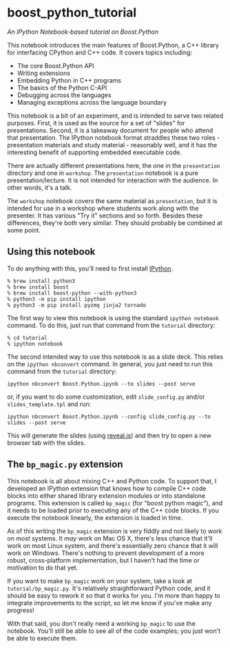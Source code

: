 boost_python_tutorial
=====================

*An IPython Notebook-based tutorial on Boost.Python*

This notebook introduces the main features of Boost.Python, a C++ library for interfacing CPython and C++ code. It covers topics including:

 * The core Boost.Python API
 * Writing extensions
 * Embedding Python in C++ programs
 * The basics of the Python C-API
 * Debugging across the languages
 * Managing exceptions across the language boundary

This notebook is a bit of an experiment, and is intended to serve two related purposes. First, it is used as the source for a set of "slides" for presentations. Second, it is a takeaway document for people who attend that presentation. The IPython notebook format straddles these two roles - presentation materials and study material - reasonably well, and it has the interesting benefit of supporting embedded executable code.

There are actually different presentations here, the one in the `presentation` directory and one in `workshop`. The `presentation` notebook is a pure presentation/lecture. It is not intended for interaction with the audience. In other words, it's a talk.

The `workshop` notebook covers the same material as `presentation`, but it is intended for use in a workshop where students work along with the presenter. It has various "Try it" sections and so forth. Besides these differences, they're both very similar. They should probably be combined at some point.

Using this notebook
-------------------

To do anything with this, you'll need to first install [IPython](http://ipython.org/).

```
% brew install python3
% brew install boost 
% brew install boost-python --with-python3
% python3 -m pip install ipython 
% python3 -m pip install pyzmq jinja2 tornado
```

The first way to view this notebook is using the standard `ipython notebook` command. To do this, just run that command from the `tutorial` directory:

```
% cd tutorial
% ipython notebook
```

The second intended way to use this notebook is as a slide deck. This relies on the `ipython nbconvert` command. In general, you just need to run this command from the `tutorial` directory:

```
ipython nbconvert Boost.Python.ipynb --to slides --post serve
```

or, if you want to do some customization, edit `slide_config.py` and/or `slides_template.tpl` and run:

```
ipython nbconvert Boost.Python.ipynb --config slide_config.py --to slides --post serve
```

This will generate the slides (using [reveal.js](http://lab.hakim.se/reveal-js/#/)) and then try to open a new browser tab with the slides.

The `bp_magic.py` extension
---------------------------

This notebook is all about mixing C++ and Python code. To support that, I developed an IPython extension that knows how to compile C++ code blocks into either shared library extension modules or into standalone programs. This extension is called `bp_magic` (for "boost python magic"), and it needs to be loaded prior to executing any of the C++ code blocks. If you execute the notebook linearly, the extension is loaded in time.

As of this writing the `bp_magic` extension is very fiddly and not likely to work on most systems. It *may* work on Mac OS X, there's less chance that it'll work on most Linux system, and there's essentially zero chance that it will work on Windows. There's nothing to prevent development of a more robust, cross-platform implementation, but I haven't had the time or motivation to do that yet.

If you want to make `bp_magic` work on your system, take a look at `tutorial/bp_magic.py`. It's relatively straightforward Python code, and it should be easy to rework it so that it works for you. I'm more than happy to integrate improvements to the script, so let me know if you've make any progress!

With that said, you don't really need a working `bp_magic` to use the notebook. You'll still be able to see all of the code examples; you just won't be able to execute them.
